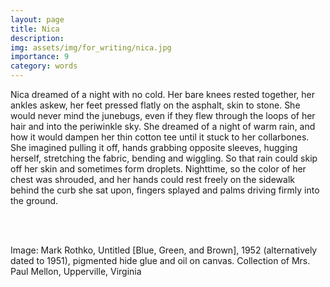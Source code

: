 ```yaml
---
layout: page
title: Nica
description: 
img: assets/img/for_writing/nica.jpg
importance: 9
category: words
---
```


Nica dreamed of a night with no cold. Her bare knees rested together, her ankles askew, her feet pressed flatly on the asphalt, skin to stone. She would never mind the junebugs, even if they flew through the loops of her hair and into the periwinkle sky. She dreamed of a night of warm rain, and how it would dampen her thin cotton tee until it stuck to her collarbones. She imagined pulling it off, hands grabbing opposite sleeves, hugging herself, stretching the fabric, bending and wiggling. So that rain could skip off her skin and sometimes form droplets. Nighttime, so the color of her chest was shrouded, and her hands could rest freely on the sidewalk behind the curb she sat upon, fingers splayed and palms driving firmly into the ground.


<br/><br/>

Image: Mark Rothko, Untitled [Blue, Green, and Brown], 1952 (alternatively dated to 1951), pigmented hide glue and oil on canvas. Collection of Mrs. Paul Mellon, Upperville, Virginia